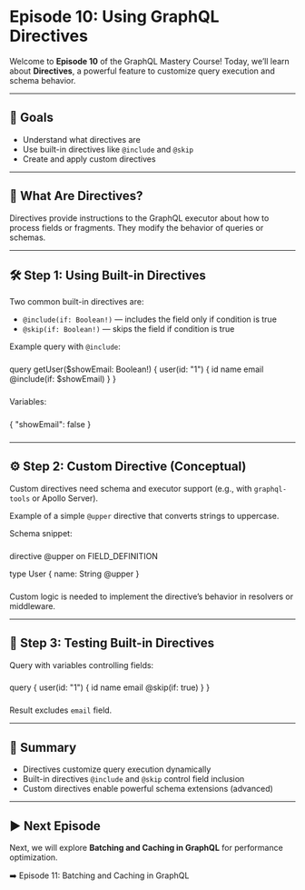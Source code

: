 # Episode 10: Using GraphQL Directives

Welcome to **Episode 10** of the GraphQL Mastery Course! Today, we’ll learn about **Directives**, a powerful feature to customize query execution and schema behavior.

---

## 🎯 Goals

- Understand what directives are  
- Use built-in directives like `@include` and `@skip`  
- Create and apply custom directives  

---

## 🔹 What Are Directives?

Directives provide instructions to the GraphQL executor about how to process fields or fragments. They modify the behavior of queries or schemas.

---

## 🛠️ Step 1: Using Built-in Directives

Two common built-in directives are:

- `@include(if: Boolean!)` — includes the field only if condition is true  
- `@skip(if: Boolean!)` — skips the field if condition is true  

Example query with `@include`:

###  
query getUser($showEmail: Boolean!) {
  user(id: "1") {
    id
    name
    email @include(if: $showEmail)
  }
}
###

Variables:

###  
{
  "showEmail": false
}
###

---

## ⚙️ Step 2: Custom Directive (Conceptual)

Custom directives need schema and executor support (e.g., with `graphql-tools` or Apollo Server).

Example of a simple `@upper` directive that converts strings to uppercase.

Schema snippet:

###  
directive @upper on FIELD_DEFINITION

type User {
  name: String @upper
}
###

Custom logic is needed to implement the directive’s behavior in resolvers or middleware.

---

## 🧪 Step 3: Testing Built-in Directives

Query with variables controlling fields:

###  
query {
  user(id: "1") {
    id
    name
    email @skip(if: true)
  }
}
###

Result excludes `email` field.

---

## 🧠 Summary

- Directives customize query execution dynamically  
- Built-in directives `@include` and `@skip` control field inclusion  
- Custom directives enable powerful schema extensions (advanced)  

---

## ▶️ Next Episode

Next, we will explore **Batching and Caching in GraphQL** for performance optimization.

➡️ Episode 11: Batching and Caching in GraphQL
